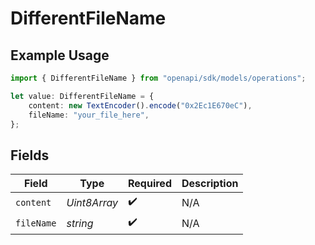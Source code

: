 # DifferentFileName

## Example Usage

```typescript
import { DifferentFileName } from "openapi/sdk/models/operations";

let value: DifferentFileName = {
    content: new TextEncoder().encode("0x2Ec1E670eC"),
    fileName: "your_file_here",
};
```

## Fields

| Field              | Type               | Required           | Description        |
| ------------------ | ------------------ | ------------------ | ------------------ |
| `content`          | *Uint8Array*       | :heavy_check_mark: | N/A                |
| `fileName`         | *string*           | :heavy_check_mark: | N/A                |
